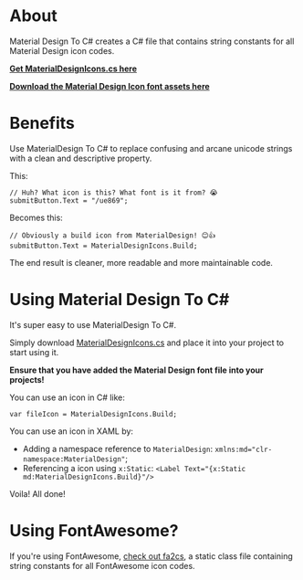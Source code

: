 # About

Material Design To C# creates a C# file that contains string constants for all Material Design icon codes.

**[Get MaterialDesignIcons.cs here](MaterialDesignIcons.cs)**

**[Download the Material Design Icon font assets here](https://github.com/google/material-design-icons/tree/master/font)**

# Benefits

Use MaterialDesign To C# to replace confusing and arcane unicode strings with a clean and descriptive property.

This:

```
// Huh? What icon is this? What font is it from? 😭
submitButton.Text = "/ue869";
```

Becomes this:

```
// Obviously a build icon from MaterialDesign! 😊👍
submitButton.Text = MaterialDesignIcons.Build;
```

The end result is cleaner, more readable and more maintainable code.

# Using Material Design To C#

It's super easy to use MaterialDesign To C#.

Simply download [MaterialDesignIcons.cs](MaterialDesignIcons.cs) and place it into your project to start using it.

**Ensure that you have added the Material Design font file into your projects!**

You can use an icon in C# like:

```
var fileIcon = MaterialDesignIcons.Build;
```

You can use an icon in XAML by:

 * Adding a namespace reference to `MaterialDesign`: `xmlns:md="clr-namespace:MaterialDesign"`;
 * Referencing a icon using `x:Static`: `<Label Text="{x:Static md:MaterialDesignIcons.Build}"/>`

Voila! All done!

# Using FontAwesome?

If you're using FontAwesome, [check out fa2cs](https://github.com/matthewrdev/fa2cs), a static class file containing string constants for all FontAwesome icon codes.

